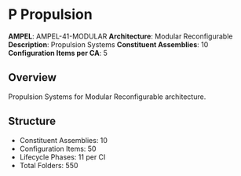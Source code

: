 # P Propulsion

**AMPEL**: AMPEL-41-MODULAR
**Architecture**: Modular Reconfigurable
**Description**: Propulsion Systems
**Constituent Assemblies**: 10
**Configuration Items per CA**: 5

## Overview
Propulsion Systems for Modular Reconfigurable architecture.

## Structure
- Constituent Assemblies: 10
- Configuration Items: 50
- Lifecycle Phases: 11 per CI
- Total Folders: 550
